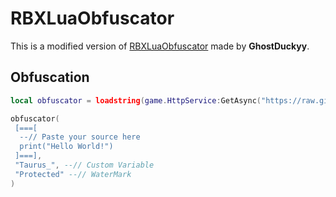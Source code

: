# RBXLuaObfuscator
This is a modified version of [RBXLuaObfuscator](https://github.com/GhostDuckyy/RBXLuaObfuscator) made by **GhostDuckyy**.

## Obfuscation
```lua
local obfuscator = loadstring(game.HttpService:GetAsync("https://raw.githubusercontent.com/PlayerPro342/RBXLuaObfuscator/main/source.lua"))()

obfuscator(
 [===[
  --// Paste your source here
  print("Hello World!")
 ]===],
 "Taurus_", --// Custom Variable
 "Protected" --// WaterMark
)
```
